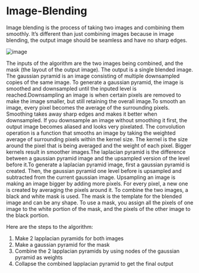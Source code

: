 # Image-Blending

Image blending is the process of taking two images and combining them smoothly. It’s different than just combining images because in image blending, the output image should be seamless and have no sharp edges.

![image](https://user-images.githubusercontent.com/84482670/172959308-70abe9e8-edcb-4391-9ff1-57cc97736182.png)



The inputs of the algorithm are the two images being combined, and the mask (the layout of the output image). The output is a single blended image. The gaussian pyramid is an image consisting of multiple downsampled copies of the same image. To generate a gaussian pyramid, the image is smoothed and downsampled until the inputed level is reached.Downsampling an image is when certain pixels are removed to make the image smaller, but still retaining the overall image.To smooth an image, every pixel becomes the average of the surrounding pixels. Smoothing takes away sharp edges and makes it better when downsampled. If you downsample an image without smoothing it first, the output image becomes aliased and looks very pixelated.  The convolution operation is a function that smooths an image by taking the weighted average of surrounding pixels within the kernel size. The kernel is the size around the pixel that is being averaged and the weight of each pixel. Bigger kernels result in smoother images.The laplacian pyramid is the difference between a gaussian pyramid image and the upsampled version of the level before it.To generate a laplacian pyramid image, first a gaussian pyramid is created. Then, the gaussian pyramid one level before is upsampled and subtracted from the current gaussian image. Upsampling an image is making an image bigger by adding more pixels. For every pixel, a new one is created by averaging the pixels around it. To combine  the two images, a black and white mask is used. The mask is the template for the blended image and can be any shape. To use a mask, you assign all the pixels of one image to the white portion of the mask, and the pixels of the other image to the black portion.


Here are the steps to the algorithm:
1. Make 2 lapplacian pyramids for both images
2. Make a gaussian pyramid for the mask
3. Combine the 2 lapplacian pyramids by using nodes of the gaussian pyramid as weights
4. Collapse the combined lapplacian pyramid to get the final output
